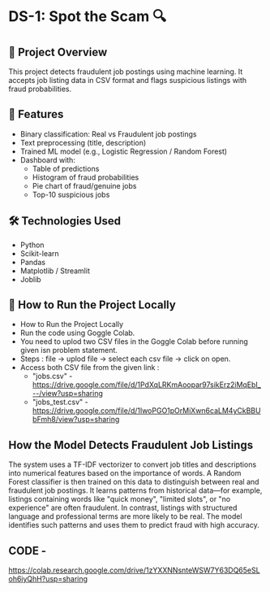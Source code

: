 # DS-1: Spot the Scam 🔍

## 📌 Project Overview
This project detects fraudulent job postings using machine learning. It accepts job listing data in CSV format and flags suspicious listings with fraud probabilities.

## 🧠 Features
- Binary classification: Real vs Fraudulent job postings
- Text preprocessing (title, description)
- Trained ML model (e.g., Logistic Regression / Random Forest)
- Dashboard with:
  - Table of predictions
  - Histogram of fraud probabilities
  - Pie chart of fraud/genuine jobs
  - Top-10 suspicious jobs

## 🛠 Technologies Used
- Python
- Scikit-learn
- Pandas
- Matplotlib / Streamlit
- Joblib

## 🚀 How to Run the Project Locally

- How to Run the Project Locally
- Run the code using Goggle Colab.
- You need to uplod two CSV files in the Goggle Colab before running given isn problem statement.
- Steps : file -> uplod file -> select each csv file -> click on open.
- Access both CSV file from the given link :
  - "jobs.csv" - https://drive.google.com/file/d/1PdXqLRKmAoopar97sikErz2iMqEbI_--/view?usp=sharing
  - "jobs_test.csv" - https://drive.google.com/file/d/1lwoPGO1pOrMiXwn6caLM4yCkBBUbFmh8/view?usp=sharing
## How the Model Detects Fraudulent Job Listings
The system uses a TF-IDF vectorizer to convert job titles and descriptions into numerical features based on the importance of words. A Random Forest classifier is then trained on this data to distinguish between real and fraudulent job postings. It learns patterns from historical data—for example, listings containing words like "quick money", "limited slots", or "no experience" are often fraudulent. In contrast, listings with structured language and professional terms are more likely to be real. The model identifies such patterns and uses them to predict fraud with high accuracy.

## CODE - 
https://colab.research.google.com/drive/1zYXXNNsnteWSW7Y63DQ65eSLoh6iyQhH?usp=sharing

